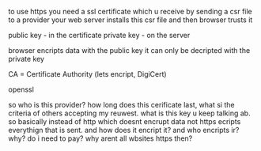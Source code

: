 to use https you need a ssl certificate which u receive by sending a csr file to a provider 
your web server installs this csr file and then browser trusts it

public key - in the certificate
private key - on the server 

browser encripts data with the public key
it can only be decripted with the private key

CA = Certificate Authority (lets encript, DigiCert)


openssl 




so who is this provider? how long does this cerificate last, what si the criteria of others accepting my reuwest. what is this key u keep talking ab. so basically instead of http which doesnt encrupt data not https ecripts everythign that is sent. and how does it encript it? and who encripts ir? why? do i need to pay? why arent all wbsites https then?